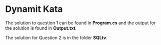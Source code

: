 # Dynamit Kata

The solution to question 1 can be found in **Program.cs** and the output 
for the solution is found in **Output.txt**.

The solution for Question 2 is in the folder **SQLtv**.
